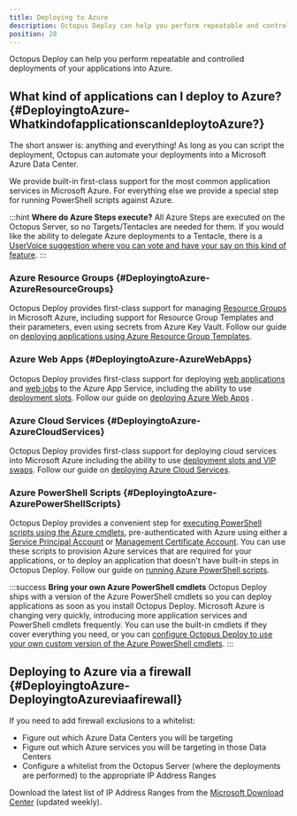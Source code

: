 ```yaml
---
title: Deploying to Azure
description: Octopus Deploy can help you perform repeatable and controlled deployments of your applications into Azure.
position: 28
---
```


Octopus Deploy can help you perform repeatable and controlled deployments of your applications into Azure.

## What kind of applications can I deploy to Azure? {#DeployingtoAzure-WhatkindofapplicationscanIdeploytoAzure?}

The short answer is: anything and everything! As long as you can script the deployment, Octopus can automate your deployments into a Microsoft Azure Data Center.

We provide built-in first-class support for the most common application services in Microsoft Azure. For everything else we provide a special step for running PowerShell scripts against Azure.

:::hint
**Where do Azure Steps execute?**
All Azure Steps are executed on the Octopus Server, so no Targets/Tentacles are needed for them. If you would like the ability to delegate Azure deployments to a Tentacle, there is a [UserVoice suggestion where you can vote and have your say on this kind of feature](https://octopusdeploy.uservoice.com/forums/170787-general/suggestions/6316906-support-run-on-any-tentacle-model-for-deployment).
:::

### Azure Resource Groups {#DeployingtoAzure-AzureResourceGroups}

Octopus Deploy provides first-class support for managing [Resource Groups](/docs/guides/azure-deployments/resource-groups/index.md) in Microsoft Azure, including support for Resource Group Templates and their parameters, even using secrets from Azure Key Vault. Follow our guide on [deploying applications using Azure Resource Group Templates](/docs/guides/azure-deployments/resource-groups/index.md).

### Azure Web Apps {#DeployingtoAzure-AzureWebApps}

Octopus Deploy provides first-class support for deploying [web applications](/docs/deploying-applications/deploying-to-azure/deploying-a-package-to-an-azure-web-app/index.md) and [web jobs](/docs/deploying-applications/deploying-to-azure/deploying-a-package-to-an-azure-web-app/deploying-web-jobs.md) to the Azure App Service, including the ability to use [deployment slots](/docs/deploying-applications/deploying-to-azure/deploying-a-package-to-an-azure-web-app/using-deployment-slots-with-azure-web-apps.md). Follow our guide on [deploying Azure Web Apps](/docs/guides/azure-deployments/web-apps/index.md) .

### Azure Cloud Services {#DeployingtoAzure-AzureCloudServices}

Octopus Deploy provides first-class support for deploying cloud services into Microsoft Azure including the ability to use [deployment slots and VIP swaps](/docs/guides/azure-deployments/cloud-services/vip-swap.md). Follow our guide on [deploying Azure Cloud Services](/docs/guides/azure-deployments/cloud-services/index.md).

### Azure PowerShell Scripts {#DeployingtoAzure-AzurePowerShellScripts}

Octopus Deploy provides a convenient step for [executing PowerShell scripts using the Azure cmdlets](/docs/deploying-applications/custom-scripts/azure-powershell-scripts.md), pre-authenticated with Azure using either a [Service Principal Account](/docs/infrastructure/azure/creating-an-azure-account/creating-an-azure-service-principal-account.md) or [Management Certificate Account](/docs/infrastructure/azure/creating-an-azure-account/creating-an-azure-management-certificate-account.md). You can use these scripts to provision Azure services that are required for your applications, or to deploy an application that doesn't have built-in steps in Octopus Deploy. Follow our guide on [running Azure PowerShell scripts](/docs/guides/azure-deployments/running-azure-powershell/index.md).

:::success
**Bring your own Azure PowerShell cmdlets**
Octopus Deploy ships with a version of the Azure PowerShell cmdlets so you can deploy applications as soon as you install Octopus Deploy. Microsoft Azure is changing very quickly, introducing more application services and PowerShell cmdlets frequently. You can use the built-in cmdlets if they cover everything you need, or you can [configure Octopus Deploy to use your own custom version of the Azure PowerShell cmdlets](/docs/guides/azure-deployments/running-azure-powershell/configuring-the-version-of-the-azure-powershell-modules.md).
:::

## Deploying to Azure via a firewall {#DeployingtoAzure-DeployingtoAzureviaafirewall}

If you need to add firewall exclusions to a whitelist:

- Figure out which Azure Data Centers you will be targeting
- Figure out which Azure services you will be targeting in those Data Centers
- Configure a whitelist from the Octopus Server (where the deployments are performed) to the appropriate IP Address Ranges

Download the latest list of IP Address Ranges from the [Microsoft Download Center](https://www.microsoft.com/download/details.aspx?id=41653) (updated weekly).
